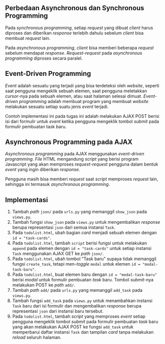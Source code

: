 ## Perbedaan Asynchronous dan Synchronous Programming

Pada *synchronous programming*, setiap *request* yang dibuat *client* harus diproses dan diberikan *response* terlebih dahulu sebelum *client* bisa membuat *request* lain.

Pada *asynchronous programming*, *client* bisa memberi beberapa *request* sebelum mendapat *response*. *Request*-*request* pada *asynchronous programming* diproses secara paralel.

## Event-Driven Programming

*Event* adalah sesuatu yang terjadi yang bisa terdeteksi oleh *website*, seperti saat pengguna mengeklik sebuah elemen, saat pengguna meletakkan *cursor*-nya pada sebuah elemen, atau saat halaman selesai dimuat. *Event-driven programming* adalah membuat program yang membuat *website* melakukan sesuatu setiap suatu jenis *event* terjadi.

Contoh implementasi ini pada tugas ini adalah melakukan AJAX POST berisi isi dari formulir untuk *event* ketika pengguna mengeklik tombol *submit* pada formulir pembuatan task baru.

## Asynchronous Programming pada AJAX

*Asynchronous programming* pada AJAX menggunakan *event-driven programming*. *File* HTML mengandung *script* yang berisi program Javascript yang akan memproses *request*-*request* pengguna dalam bentuk *event* yang ingin diberikan *response*.

Pengguna masih bisa memberi *request* saat *script* memproses *request* lain, sehingga ini termasuk *asynchronous programming*.

## Implementasi

1. Tambah *path* `json/` pada `urls.py` yang memanggil `show_json` pada `views.py`.
2. Tambah fungsi `show_json` pada `views.py` untuk mengembalikan *response* berupa representasi `json` dari semua instansi `Task`.
3. Pada `todolist.html`, ubah bagian *card* menjadi sebuah elemen dengan `id = "task-cards"`.
4. Pada `todolist.html`, tambah `script` berisi fungsi untuk melakukan `append` pada elemen dengan `id = "task-cards"` untuk setiap instansi `Task` menggunakan AJAX GET ke *path* `json/`.
4. Pada `todolist.html`, ubah tombol "Task baru" supaya tidak memanggil fungsi `create_task`, tetapi men-*toggle* `modal` untuk elemen `id = "modal-task-baru"`.
5. Pada `todolist.html`, buat elemen baru dengan `id = "modal-task-baru"` berisi *modal* untuk formulir pembuatan *task* baru. Tombol *submit*-nya melakukan POST ke *path* `add/`.
7. Tambah *path* `add/` pada `urls.py` yang memanggil `add_task` pada `views.py`.
8. Tambah fungsi `add_task` pada `views.py` untuk menambahkan instansi `Task` baru dari isi formulir dan mengembalikan *response* berupa representasi `json` dari instansi baru tersebut.
9. Pada `todolist.html`, tambah *script* yang memproses *event* setiap pengguna mengeklik tombol *submit* pada formulir pembuatan *task* baru yang akan melakukan AJAX POST ke fungsi `add_task` untuk memperbarui daftar instansi `Task` dan tampilan *card* tanpa melakukan *reload* seluruh halaman.